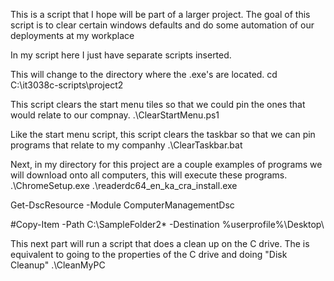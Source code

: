 This is a script that I hope will be part of a larger project. The goal of this script is to clear certain windows defaults and do some automation of our deployments at my workplace

In my script here I just have separate scripts inserted.

This will change to the directory where the .exe's are located.
cd C:\it3038c-scripts\project2

This script clears the start menu tiles so that we could pin the ones that would relate to our compnay.
.\ClearStartMenu.ps1

Like the start menu script, this script clears the taskbar so that we can pin programs that relate to my companhy
.\ClearTaskbar.bat

Next, in my directory for this project are a couple examples of programs we will download onto all computers, this will execute these programs.
.\ChromeSetup.exe
.\readerdc64_en_ka_cra_install.exe


Get-DscResource -Module ComputerManagementDsc

#Copy-Item -Path C:\SampleFolder2\* -Destination %userprofile%\Desktop\

This next part will run a script that does a clean up on the C drive.  The is equivalent to going to the properties of the C drive and doing "Disk Cleanup"
.\CleanMyPC
